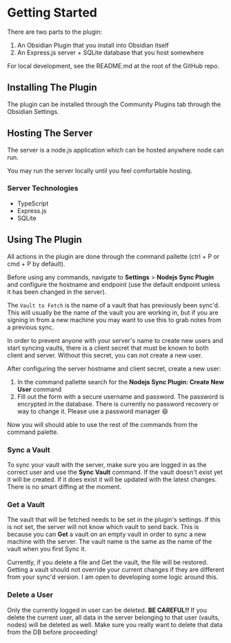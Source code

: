 # Getting Started

There are two parts to the plugin:

1. An Obsidian Plugin that you install into Obsidian itself
2. An Express.js server + SQLite database that you host somewhere

For local development, see the README.md at the root of the GitHub repo.

## Installing The Plugin

The plugin can be installed through the Community Plugins tab through the
Obsidian Settings.

## Hosting The Server

The server is a node.js application which can be hosted anywhere node can run.

You may run the server locally until you feel comfortable hosting.

### Server Technologies

- TypeScript
- Express.js
- SQLite

## Using The Plugin

All actions in the plugin are done through the command pallette (ctrl + P or cmd + P by default).

Before using any commands, navigate to **Settings** > **Nodejs Sync Plugin** and configure the hostname and endpoint (use the default endpoint unless it has been changed in the server).

The `Vault to Fetch` is the name of a vault that has previously been sync'd. This will usually be the name of the vault you are working in, but if you are signing in from a new machine you may want to use this to grab notes from a previous sync.

In order to prevent anyone with your server's name to create new users and start syncing vaults, there is a client secret that must be known to both client and server. Without this secret, you can not create a new user.

After configuring the server hostname and client secret, create a new user:

1. In the command pallette search for the **Nodejs Sync Plugin: Create New User** command
2. Fill out the form with a secure username and password. The password is
   encrypted in the database. There is currently no password recovery or way to
   change it. Please use a password manager :smile:

Now you will should able to use the rest of the commands from the command
palette.

### Sync a Vault

To sync your vault with the server, make sure you are logged in as the correct user and use the **Sync Vault** command. If the vault doesn't exist yet it will be created. If it does exist it will be updated with the latest changes. There is no smart diffing at the moment.

### Get a Vault

The vault that will be fetched needs to be set in the plugin's settings. If this is not set, the server will not know which vault to send back. This is because you can **Get** a vault on an empty vault in order to sync a new machine with the server. The vault name is the same as the name of the vault when you first Sync it.

Currently, if you delete a file and Get the vault, the file will be restored. Getting a vault should not override your current changes if they are different from your sync'd version. I am open to developing some logic around this.

### Delete a User

Only the currently logged in user can be deleted. **BE CAREFUL!!** If you delete the current user, all data in the server belonging to that user (vaults, nodes) will be deleted as well.
Make sure you really want to delete that data from the DB before proceeding!
